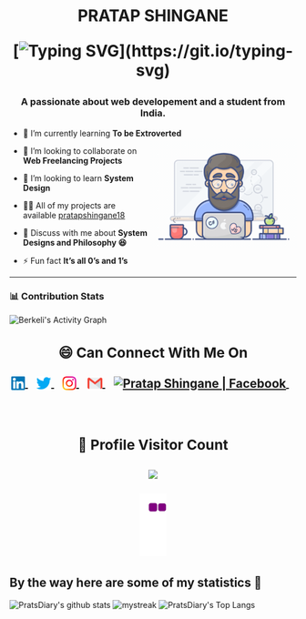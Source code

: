 <h1 align="center">
PRATAP SHINGANE

[![Typing SVG](https://readme-typing-svg.herokuapp.com?duration=3000&center=true&width=450&lines=Welcome+to+my+Github+Page!;I'm+PRATAP+SHINGANE.;I'm+a+student+at+Walchand+College+of+Engineering.;I'm+always+expanding+my+tech+stack!)](https://git.io/typing-svg) 
  
  

<h3 font-size="20" align="center">A passionate about web developement and a student from India.</h3>


- 🌱 I’m currently learning **To be Extroverted** <img align="right" style="width:16rem; height:auto" src="https://raw.githubusercontent.com/Elanza-48/Elanza-48/41a4790484e268102dfdab2b7c59d440d3ffafab/resources/img/geek.gif"/>

- 👯 I’m looking to collaborate on **Web Freelancing Projects**

- 🤝 I’m looking to learn **System Design**

- 👨‍💻 All of my projects are available [pratapshingane18](github.com/pratapshingane18)

- 💬 Discuss with me about **System Designs and Philosophy 😆**

- ⚡ Fun fact **It’s all 0’s and 1’s**


---

  
  ### 📊 Contribution Stats

<img alt="Berkeli's Activity Graph" src="https://github-readme-activity-graph.cyclic.app/graph/?username=pratapshingane18&bg_color=1F222E&color=F8D866&line=F85D7F&point=FFFFFF&hide_border=true" />
    <h2 align="center">
    
    
    
  <div align="center">
  <h3><b>😄 Can Connect With Me On</b></h3>
  </div>
<p align="center">
<a href="https://www.linkedin.com/in/pratap-shingane-932689208/" target="_blank">
  <img align="center" alt="Pratap Shingane | Linkedin" width="24px" src="https://github.com/SatYu26/SatYu26/blob/master/Assets/Linkedin.svg" />
</a> &nbsp;&nbsp;
<a href="#" target="_blank">
  <img align="center" alt="Pratap Shingane | Twitter" width="26px" src="https://github.com/SatYu26/SatYu26/blob/master/Assets/Twitter.svg" />
</a> &nbsp;&nbsp;
<a href="https://www.instagram.com/pratap_shingane18/" target="_blank">
  <img align="center" alt="Pratap Shingane | Instagram" width="24px" src="https://github.com/SatYu26/SatYu26/blob/master/Assets/Instagram.svg" />
</a> &nbsp;&nbsp;
<a href="mailto:pratapshingane18@gmail.com" >
  <img align="center" alt="Pratap Shingane | Gmail" width="26px" src="https://github.com/SatYu26/SatYu26/blob/master/Assets/Gmail.svg" />
</a> &nbsp;&nbsp;
<a href="#">
    <img align="center" alt="Pratap Shingane | Facebook" width="24px" src="https://upload.wikimedia.org/wikipedia/en/thumb/0/04/Facebook_f_logo_%282021%29.svg/100px-Facebook_f_logo_%282021%29.svg.png" />
</a> &nbsp;&nbsp;
<p>
  
<br>
  
<div align=center>
  <h3><b>📍 Profile Visitor Count</b></h3>
</div>
      
<!--       ![Visitor Count](https://profile-counter.glitch.me/{pratapshingane18}/count.svg)

     -->
<!-- retro visitor counter -->  
<p align="center" >   
  <img src="https://profile-counter.glitch.me/pratapshingane18/count.svg" />  
</p>
    
   

<div align="center">
  <a href="https://github.com/pratapshingane18/">
  <img  src="https://github.com/pratapshingane18/pratapshingane18/blob/output/github-contribution-grid-snake.gif"
       alt="snake" /></a>
</div>

## By the way here are some of my statistics 🚀
![PratsDiary's github stats](https://github-readme-stats.vercel.app/api?username=pratapshingane18&show_icons=true&theme=tokyonight)
<img src="https://github-readme-streak-stats.herokuapp.com/?user=pratapshingane18&theme=tokyonight" alt="mystreak"/>
![PratsDiary's Top Langs](https://github-readme-stats.vercel.app/api/top-langs/?username=pratapshingane18&theme=tokyonight&layout=compact)
    
  
    

